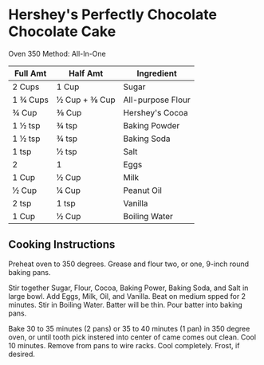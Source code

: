 # Hershey's Perfectly Chocolate Chocolate Cake

Oven 350
Method: All-In-One

|Full Amt | Half Amt | Ingredient|
|----|----|----|
2 Cups | 1 Cup | Sugar
1 ¾ Cups | ½ Cup + ⅜ Cup | All-purpose Flour
¾ Cup | ⅜ Cup | Hershey's Cocoa
1 ½ tsp | ¾ tsp | Baking Powder
1 ½ tsp | ¾ tsp | Baking Soda
1 tsp | ½ tsp | Salt
2 | 1 | Eggs
1 Cup | ½ Cup | Milk
½ Cup | ¼ Cup | Peanut Oil
2 tsp | 1 tsp | Vanilla
1 Cup | ½ Cup | Boiling Water

## Cooking Instructions

Preheat oven to 350 degrees.  Grease and flour two, or one, 9-inch round baking pans.

Stir together Sugar, Flour, Cocoa, Baking Power, Baking Soda, and Salt in large bowl.
Add Eggs, Milk, Oil, and Vanilla.
Beat on medium spped for 2 minutes.
Stir in Boiling Water.
Batter will be thin.
Pour batter into baking pans.

Bake 30 to 35 minutes (2 pans) or 35 to 40 minutes (1 pan) in 350 degree oven, or until tooth pick instered into center of came comes out clean.
Cool 10 minutes.
Remove from pans to wire racks.
Cool completely.
Frost, if desired.